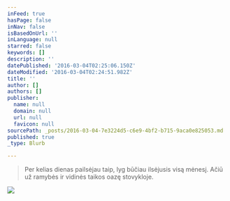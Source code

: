 ```yaml
---
inFeed: true
hasPage: false
inNav: false
isBasedOnUrl: ''
inLanguage: null
starred: false
keywords: []
description: ''
datePublished: '2016-03-04T02:25:06.150Z'
dateModified: '2016-03-04T02:24:51.982Z'
title: ''
author: []
authors: []
publisher:
  name: null
  domain: null
  url: null
  favicon: null
sourcePath: _posts/2016-03-04-7e3224d5-c6e9-4bf2-b715-9aca0e825053.md
published: true
_type: Blurb

---
```

> Per kelias dienas pailsėjau taip, lyg būčiau ilsėjusis visą mėnesį. Ačiū už ramybės ir vidinės taikos oazę stovykloje.

![](https://the-grid-user-content.s3-us-west-2.amazonaws.com/3cdf84d6-83b5-413a-bcb3-6d5c948a4fd8.jpg)